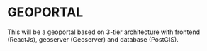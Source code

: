 # GEOPORTAL 

 This will be a geoportal based on 3-tier architecture with frontend (ReactJs), geoserver (Geoserver) and database (PostGIS).

